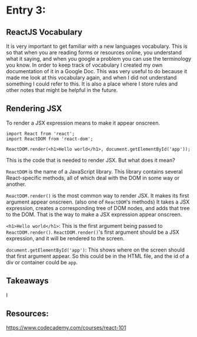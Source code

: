 # Entry 3: 

## ReactJS Vocabulary
It is very important to get familiar with a new languages vocabulary. This is so that when you are reading forms or resources online, you understand what it saying, and when you google a problem you can use the terminology you know. In order to keep track of vocabulary I created my own documentation of it in a Google Doc. This was very useful to do because it made me look at this vocabulary again, and when I did not understand something I could refer to this. It is also a place where I store rules and other notes that might be helpful in the future.

## Rendering JSX
To render a JSX expression means to make it appear onscreen.
```
import React from 'react';
import ReactDOM from 'react-dom';

ReactDOM.render(<h1>Hello world</h1>, document.getElementById('app'));
```
This is the code that is needed to render JSX. But what does it mean?

`ReactDOM` is the name of a JavaScript library. This library contains several React-specific methods, all of which deal with the DOM in some way or another.

`ReactDOM.render()` is the most common way to render JSX. It makes its first argument appear onscreen. (also one of `ReactDOM`'s methods) It takes a JSX expression, creates a corresponding tree of DOM nodes, and adds that tree to the DOM. That is the way to make a JSX expression appear onscreen.

`<h1>Hello world</h1>`: This is the first argument being passed to `ReactDOM.render()`. `ReactDOM.render()`'s first argument should be a JSX expression, and it will be rendered to the screen.

`document.getElementById('app')`: This shows where on the screen should that first argument appear. So this could be in the HTML file, and the id of a div or container could be `app`.

## Takeaways
I
## Resources:
https://www.codecademy.com/courses/react-101